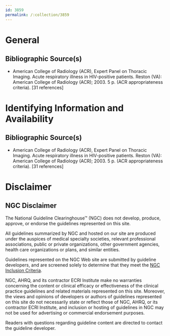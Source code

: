 ```yaml
---
id: 3859
permalink: /:collection/3859
---
```


# General

## Bibliographic Source(s)

- American College of Radiology (ACR), Expert Panel on Thoracic Imaging. Acute respiratory illness in HIV-positive patients. Reston (VA): American College of Radiology (ACR); 2003. 5 p. (ACR appropriateness criteria). [31 references]

# Identifying Information and Availability

## Bibliographic Source(s)

- American College of Radiology (ACR), Expert Panel on Thoracic Imaging. Acute respiratory illness in HIV-positive patients. Reston (VA): American College of Radiology (ACR); 2003. 5 p. (ACR appropriateness criteria). [31 references]

# Disclaimer

## NGC Disclaimer

The National Guideline Clearinghouse™ (NGC) does not develop, produce, approve, or endorse the guidelines represented on this site.

All guidelines summarized by NGC and hosted on our site are produced under the auspices of medical specialty societies, relevant professional associations, public or private organizations, other government agencies, health care organizations or plans, and similar entities.

Guidelines represented on the NGC Web site are submitted by guideline developers, and are screened solely to determine that they meet the [NGC Inclusion Criteria](/help-and-about/summaries/inclusion-criteria).

NGC, AHRQ, and its contractor ECRI Institute make no warranties concerning the content or clinical efficacy or effectiveness of the clinical practice guidelines and related materials represented on this site. Moreover, the views and opinions of developers or authors of guidelines represented on this site do not necessarily state or reflect those of NGC, AHRQ, or its contractor ECRI Institute, and inclusion or hosting of guidelines in NGC may not be used for advertising or commercial endorsement purposes.

Readers with questions regarding guideline content are directed to contact the guideline developer.

